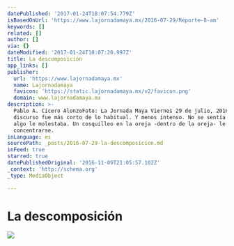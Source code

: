 ```yaml
---
datePublished: '2017-01-24T18:07:54.779Z'
isBasedOnUrl: 'https://www.lajornadamaya.mx/2016-07-29/Reporte-8-am'
keywords: []
related: []
author: []
via: {}
dateModified: '2017-01-24T18:07:20.997Z'
title: La descomposición
app_links: []
publisher:
  url: 'https://www.lajornadamaya.mx'
  name: Lajornadamaya
  favicon: 'https://static.lajornadamaya.mx/v2/favicon.png'
  domain: www.lajornadamaya.mx
description: >-
  Pablo A. Cicero AlonzoFoto: La Jornada Maya Viernes 29 de julio, 2016 Su
  discurso fue más corto de lo habitual. Y menos intenso. No se sentía mal, pero
  algo le molestaba. Un cosquilleo en la oreja -dentro de la oreja- le impedía
  concentrarse.
inLanguage: es
sourcePath: _posts/2016-07-29-la-descomposicion.md
inFeed: true
starred: true
datePublishedOriginal: '2016-11-09T21:05:57.102Z'
_context: 'http://schema.org'
_type: MediaObject

---
```

# La descomposición
![](https://the-grid-user-content.s3-us-west-2.amazonaws.com/9d019def-188f-4aa4-b4fd-2f0e16b38159.png)